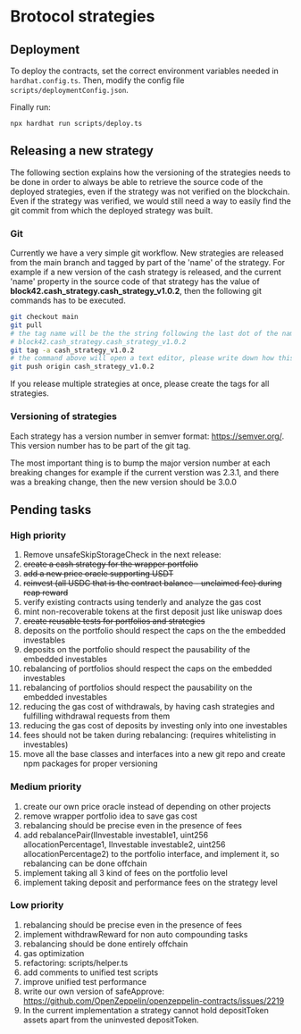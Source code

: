 # Brotocol strategies

## Deployment

To deploy the contracts, set the correct environment variables needed in `hardhat.config.ts`.
Then, modify the config file `scripts/deploymentConfig.json`.

Finally run:

```
npx hardhat run scripts/deploy.ts
```

## Releasing a new strategy

The following section explains how the versioning of the strategies needs to be done in order to
always be able to retrieve the source code of the deployed strategies, even if the strategy was not verified on the blockchain. Even if the strategy was verified, we would still need a way to easily find the git commit from which the deployed strategy was built.

### Git

Currently we have a very simple git workflow. New strategies are released from the main branch
and tagged by part of the 'name' of the strategy. For example if a new version of the cash strategy is released, and the current 'name' property in the source code of that strategy has the value of **block42.cash_strategy.cash_strategy_v1.0.2**, then the following git commands has to be executed.

```bash
git checkout main
git pull
# the tag name will be the the string following the last dot of the name, in the example the name was
# block42.cash_strategy.cash_strategy_v1.0.2
git tag -a cash_strategy_v1.0.2
# the command above will open a text editor, please write down how this version is different from the previuos one
git push origin cash_strategy_v1.0.2
```

If you release multiple strategies at once, please create the tags for all strategies.

### Versioning of strategies

Each strategy has a version number in semver format: https://semver.org/. This version number has to be part of the git tag.

The most important thing is to bump the major version number at each breaking changes for example if the current verstion was 2.3.1, and there was a breaking change, then the new version should be 3.0.0

## Pending tasks

### High priority

1. Remove unsafeSkipStorageCheck in the next release:
1. <s>create a cash strategy for the wrapper portfolio</s>
1. <s>add a new price oracle supporting USDT</s>
1. <s>reinvest (all USDC that is the contract balance - unclaimed fee) during reap reward</s>
1. verify existing contracts using tenderly and analyze the gas cost
1. mint non-recoverable tokens at the first deposit just like uniswap does
1. <s>create reusable tests for portfolios and strategies</s>
1. deposits on the portfolio should respect the caps on the the embedded investables
1. deposits on the portfolio should respect the pausability of the embedded investables
1. rebalancing of portfolios should respect the caps on the embedded investables
1. rebalancing of portfolios should respect the pausability on the embedded investables
1. reducing the gas cost of withdrawals, by having cash strategies and fulfilling withdrawal requests from them
1. reducing the gas cost of deposits by investing only into one investables
1. fees should not be taken during rebalancing: (requires whitelisting in investables)
1. move all the base classes and interfaces into a new git repo and create npm packages for proper versioning

### Medium priority

1. create our own price oracle instead of depending on other projects
1. remove wrapper portfolio idea to save gas cost
1. rebalancing should be precise even in the presence of fees
1. add rebalancePair(IInvestable investable1, uint256 allocationPercentage1, IInvestable investable2, uint256 allocationPercentage2) to the portfolio interface, and implement it, so rebalancing can be done offchain
1. implement taking all 3 kind of fees on the portfolio level
1. implement taking deposit and performance fees on the strategy level

### Low priority

1. rebalancing should be precise even in the presence of fees
1. implement withdrawReward for non auto compounding tasks
1. rebalancing should be done entirely offchain
1. gas optimization
1. refactoring: scripts/helper.ts
1. add comments to unified test scripts
1. improve unified test performance
1. write our own version of safeApprove: https://github.com/OpenZeppelin/openzeppelin-contracts/issues/2219
1. In the current implementation a strategy cannot hold depositToken assets apart from the uninvested depositToken.
